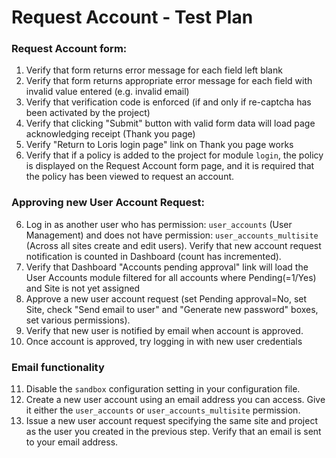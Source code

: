 # Request Account - Test Plan 
 
### Request Account form: 
1. Verify that form returns error message for each field left blank
2. Verify that form returns appropriate error message for each field with invalid value entered (e.g. invalid email)
3. Verify that verification code is enforced (if and only if re-captcha has been activated by the project)
4. Verify that clicking "Submit" button with valid form data will load page acknowledging receipt (Thank you page)
5. Verify "Return to Loris login page" link on Thank you page works
6. Verify that if a policy is added to the project for module `login`, the policy is displayed on the Request Account form page, and it is required that the policy has been viewed to request an account.
	
### Approving new User Account Request:
6. Log in as another user who has permission: `user_accounts` (User Management) and does not have permission: `user_accounts_multisite` (Across all sites create and edit users). Verify that new account request notification is counted in Dashboard (count has incremented).
7. Verify that Dashboard "Accounts pending approval" link will load the User Accounts module filtered for all accounts where Pending(=1/Yes) and Site is not yet assigned
8. Approve a new user account request (set Pending approval=No, set Site, check "Send email to user" and "Generate new password" boxes, set various permissions).  
9. Verify that new user is notified by email when account is approved.
10. Once account is approved, try logging in with new user credentials

### Email functionality
11. Disable the `sandbox` configuration setting in your configuration file.
12. Create a new user account using an email address you can access. Give it either the `user_accounts` or `user_accounts_multisite` permission.
13. Issue a new user account request specifying the same site and project as the user you created in the previous step. Verify that an email is sent to your email address.
